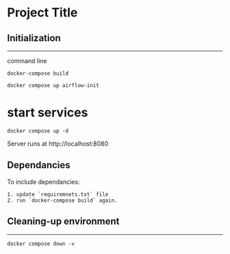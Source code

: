 
# Project Title

## Initialization
----------------------
command line

```docker-compose build```

```docker compose up airflow-init```

# start services

```docker compose up -d```

Server runs at http://localhost:8080

## Dependancies

To include dependancies:

    1. update `requiremnets.txt` file  
    2. run `docker-compose build` again.

## Cleaning-up environment

---
```commandlin
docker compose down -v


